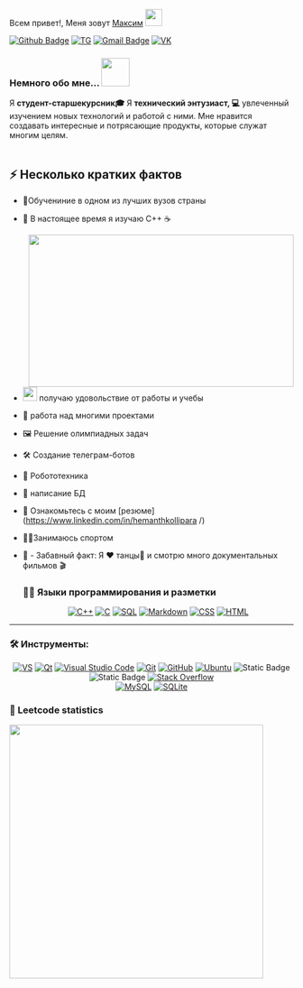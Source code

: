 Всем привет!, Меня зовут <a href="https://github.com/Defcon27">Максим</a> <img height="30px" src="https://emojis.slackmojis.com/emojis/images/1531849430/4246/blob-sunglasses.gif?1531849430"></h1>
</h1>

[![Github Badge](http://img.shields.io/badge/-Github-black?style=flat-square&logo=github&link=https://github.com/kromachmax/)](https://github.com/kromachmax/) 
[![TG](https://img.shields.io/badge/telegram-blue?style=white&logo=Telegram&logoColor=white)](https://t.me/maxonicc)
[![Gmail Badge](https://img.shields.io/badge/-Gmail-d14836?style=flat-square&logo=Gmail&logoColor=white&link=mailto:kromachmax2003@gmail.com)](mailto:kromachmax2003@gmail.com)
[![VK](https://img.shields.io/badge/%D0%92%D0%BA%D0%BE%D0%BD%D1%82%D0%B0%D0%BA%D1%82%D0%B5-blue?style=blue&logo=VK&logoColor=white
)](https://vk.com/nistov)

### Немного обо мне...  <img src="https://media.giphy.com/media/VgCDAzcKvsR6OM0uWg/giphy.gif" width="50"> 
Я **студент-старшекурсник🎓** Я **технический энтузиаст, 💻**  увлеченный изучением новых технологий и работой с ними. Мне нравится создавать интересные и потрясающие продукты, которые служат многим целям. <br/><br/>




## ⚡️ Несколько кратких фактов

- 🏫Обучениние в одном из лучших вузов страны

- 🌱 В настоящее время я изучаю С++ ☕

<img width="470" height="270" src="https://media.giphy.com/media/9B8wYztAoe1zO/source.gif" align=right>

- <img src="https://media.giphy.com/media/WUlplcMpOCEmTGBtBW/giphy.gif" width="25">  получаю удовольствие от работы и учебы


- 🔭 работа над многими проектами
- 🖼 Решение олимпиадных задач
- 🛠 Создание телеграм-ботов
- 🤖 Робототехника
- 📝 написание БД
- 📙 Ознакомьтесь с моим [резюме](https://www.linkedin.com/in/hemanthkollipara /)
- 🏋️‍♂️Занимаюсь спортом
- 🎉 - Забавный факт: Я ❤️  танцы👯  и смотрю много документальных фильмов 🎬

  ### 👨‍💻 Языки программирования и разметки
  <p align="center">
      <a href="https://github.com/search?q=user%3ADenverCoder1+language%3Acpp"><img alt="C++" src="https://custom-icon-badges.demolab.com/badge/C++-black.svg?logo=cpp"></a>
      <a href="https://github.com/search?q=user%3ADenverCoder1+language%3Ac"><img alt="C" src="https://custom-icon-badges.demolab.com/badge/C-black.svg?logo=c-in-hexagon&l"></a>
      <a href="https://github.com/search?q=user%3ADenverCoder1+language%3Asql"><img alt="SQL" src="https://custom-icon-badges.demolab.com/badge/SQL-black.svg?logo=database"></a>
      <a href="https://github.com/search?q=user%3ADenverCoder1+language%3Amarkdown"><img alt="Markdown" src="https://img.shields.io/badge/Markdown-000000?logo=markdown"></a>
      <a href="https://github.com/search?q=user%3ADenverCoder1+language%3Acss"><img alt="CSS" src="https://img.shields.io/badge/CSS-black.svg?logo=css3"></a>
      <a href="https://github.com/search?q=user%3ADenverCoder1+language%3Ahtml"><img alt="HTML" src="https://img.shields.io/badge/HTML-black.svg?logo=html5"></a>
  </p>

---

### 🛠 Инструменты:

  <p align="center">
      <a href="#"><img alt="VS" src="https://img.shields.io/badge/Visual_Studio-black?logo=VisualStudio&logoColor=purple"></a>
      <a href="#"><img alt="Qt" src="https://img.shields.io/badge/Qt_Creator-black?logo=Qt"></a>
      <a href="#"><img alt="Visual Studio Code" src="https://img.shields.io/badge/Visual%20Studio%20Code-black?logo=visual-studio-code&logoColor=blue"></a>
      <a href="#"><img alt="Git" src="https://img.shields.io/badge/Git-black?logo=git"></a>
      <a href="#"><img alt="GitHub" src="https://img.shields.io/badge/GitHub-black?logo=github"></a>
      <a href="#"><img alt="Ubuntu" src="https://img.shields.io/badge/Ubuntu-black?logo=ubuntu"></a>
      <img alt="Static Badge" src="https://img.shields.io/badge/boost-black?logo=boost">
      <img alt="Static Badge" src="https://img.shields.io/badge/tgbot--cpp-black?logo=Telegram">
      <a href="#"><img alt="Stack Overflow" src="https://img.shields.io/badge/-Stack%20Overflow-black?logo=stack-overflow"></a>
      </br>
      <a href="#"><img alt="MySQL" src="https://img.shields.io/badge/MySQL-black?logo=mysql&logoColor=white"></a>
      <a href="#"><img alt="SQLite" src ="https://img.shields.io/badge/SQLite-black?logo=sqlite"></a>
  </p>

### 🚀 Leetcode statistics
<p align="center">
<img width="450" align="left" src="https://leetcard.jacoblin.cool/maxonic">
</p>
